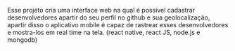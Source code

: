 Esse projeto cria uma interface web na qual é possível cadastrar desenvolvedores apartir do seu perfil no github e sua geolocalização,
apartir disso o aplicativo mobile é capaz de rastrear esses desenvolvedores e mostra-los em real time na tela.
(react native, react JS, node.js e mongodb)
